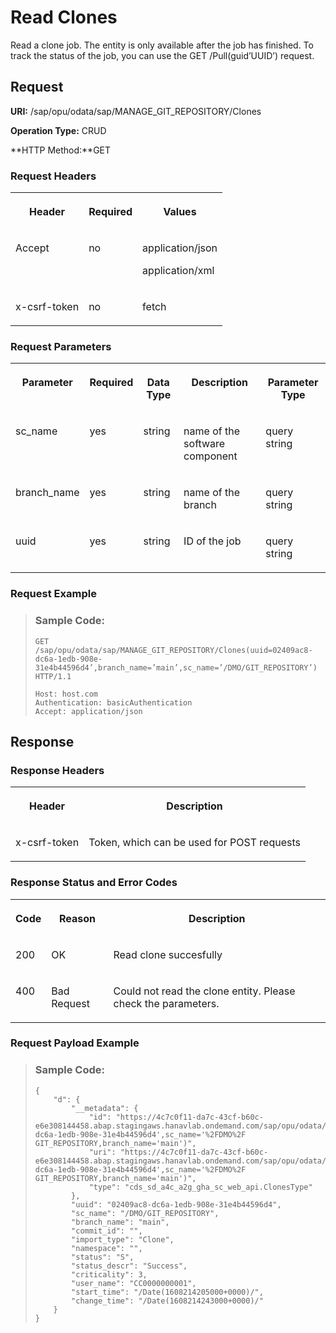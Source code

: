<!-- loio3071eafb3eef498d8d0d74742645d7e9 -->

# Read Clones

Read a clone job. The entity is only available after the job has finished. To track the status of the job, you can use the GET /Pull\(guid’UUID’\) request.



## Request

**URI:** /sap/opu/odata/sap/MANAGE\_GIT\_REPOSITORY/Clones

**Operation Type:** CRUD

**HTTP Method:**GET



### Request Headers

<a name="loio3071eafb3eef498d8d0d74742645d7e9__table_byq_jr4_bpb"/>


<table>
<tr>
<th valign="top">

Header



</th>
<th valign="top">

Required



</th>
<th valign="top">

Values



</th>
</tr>
<tr>
<td valign="top">

Accept



</td>
<td valign="top">

no



</td>
<td valign="top">

application/json

application/xml



</td>
</tr>
<tr>
<td valign="top">

x-csrf-token



</td>
<td valign="top">

no



</td>
<td valign="top">

fetch



</td>
</tr>
</table>



### Request Parameters

<a name="loio3071eafb3eef498d8d0d74742645d7e9__table_ssp_js4_bpb"/>


<table>
<tr>
<th valign="top">

Parameter



</th>
<th valign="top">

Required



</th>
<th valign="top">

Data Type



</th>
<th valign="top">

Description



</th>
<th valign="top">

Parameter Type



</th>
</tr>
<tr>
<td valign="top">

sc\_name



</td>
<td valign="top">

yes



</td>
<td valign="top">

string



</td>
<td valign="top">

name of the software component



</td>
<td valign="top">

query string



</td>
</tr>
<tr>
<td valign="top">

branch\_name



</td>
<td valign="top">

yes



</td>
<td valign="top">

string



</td>
<td valign="top">

name of the branch



</td>
<td valign="top">

query string



</td>
</tr>
<tr>
<td valign="top">

uuid



</td>
<td valign="top">

yes



</td>
<td valign="top">

string



</td>
<td valign="top">

ID of the job



</td>
<td valign="top">

query string



</td>
</tr>
</table>



### Request Example

> ### Sample Code:  
> ```
> GET /sap/opu/odata/sap/MANAGE_GIT_REPOSITORY/Clones(uuid=02409ac8-dc6a-1edb-908e-31e4b44596d4’,branch_name=’main’,sc_name=’/DMO/GIT_REPOSITORY’) HTTP/1.1
> 
> Host: host.com
> Authentication: basicAuthentication
> Accept: application/json
> 
> ```



<a name="loio3071eafb3eef498d8d0d74742645d7e9__section_tbd_zq4_bpb"/>

## Response



### Response Headers

<a name="loio3071eafb3eef498d8d0d74742645d7e9__table_rlc_ss4_bpb"/>


<table>
<tr>
<th valign="top">

Header



</th>
<th valign="top">

Description



</th>
</tr>
<tr>
<td valign="top">

x-csrf-token



</td>
<td valign="top">

Token, which can be used for POST requests



</td>
</tr>
</table>



### Response Status and Error Codes

<a name="loio3071eafb3eef498d8d0d74742645d7e9__table_sjb_vs4_bpb"/>


<table>
<tr>
<th valign="top">

Code



</th>
<th valign="top">

Reason



</th>
<th valign="top">

Description



</th>
</tr>
<tr>
<td valign="top">

200



</td>
<td valign="top">

OK



</td>
<td valign="top">

Read clone succesfully



</td>
</tr>
<tr>
<td valign="top">

400



</td>
<td valign="top">

Bad Request



</td>
<td valign="top">

Could not read the clone entity. Please check the parameters.



</td>
</tr>
</table>



### Request Payload Example

> ### Sample Code:  
> ```
> {
>     "d": {
>         "__metadata": {
>             "id": "https://4c7c0f11-da7c-43cf-b60c-e6e308144458.abap.stagingaws.hanavlab.ondemand.com/sap/opu/odata/sap/MANAGE_GIT_REPOSITORY/Clones(uuid=guid'02409ac8-dc6a-1edb-908e-31e4b44596d4',sc_name='%2FDMO%2F GIT_REPOSITORY,branch_name='main')",
>             "uri": "https://4c7c0f11-da7c-43cf-b60c-e6e308144458.abap.stagingaws.hanavlab.ondemand.com/sap/opu/odata/sap/MANAGE_GIT_REPOSITORY/Clones(uuid=guid'02409ac8-dc6a-1edb-908e-31e4b44596d4',sc_name='%2FDMO%2F GIT_REPOSITORY,branch_name='main')",
>             "type": "cds_sd_a4c_a2g_gha_sc_web_api.ClonesType"
>         },
>         "uuid": "02409ac8-dc6a-1edb-908e-31e4b44596d4",
>         "sc_name": "/DMO/GIT_REPOSITORY",
>         "branch_name": "main",
>         "commit_id": "",
>         "import_type": "Clone",
>         "namespace": "",
>         "status": "S",
>         "status_descr": "Success",
>         "criticality": 3,
>         "user_name": "CC0000000001",
>         "start_time": "/Date(1608214205000+0000)/",
>         "change_time": "/Date(1608214243000+0000)/"
>     }
> }
> 
> ```

